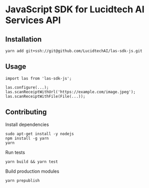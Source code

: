 # JavaScript SDK for Lucidtech AI Services API

## Installation

```
yarn add git+ssh://git@github.com/LucidtechAI/las-sdk-js.git
```

## Usage

```
import las from 'las-sdk-js';

las.configure(...);
las.scanReceiptWithUrl('https://example.com/image.jpeg');
las.scanReceiptWithFile(File(...));
```

## Contributing

Install dependencies
```
sudo apt-get install -y nodejs
npm install -g yarn
yarn
```

Run tests
```
yarn build && yarn test 
```

Build production modules
```
yarn prepublish
```